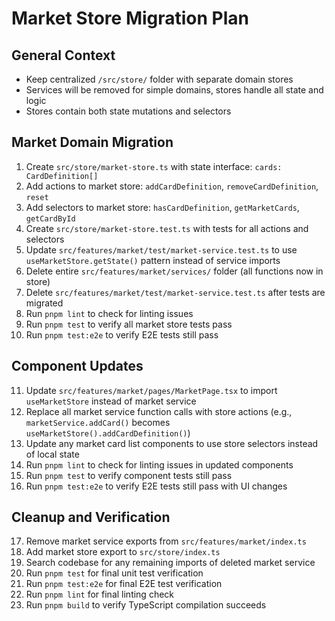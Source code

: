 # Market Store Migration Plan

## General Context
- Keep centralized `/src/store/` folder with separate domain stores
- Services will be removed for simple domains, stores handle all state and logic
- Stores contain both state mutations and selectors

## Market Domain Migration

1. Create `src/store/market-store.ts` with state interface: `cards: CardDefinition[]`
2. Add actions to market store: `addCardDefinition`, `removeCardDefinition`, `reset`
3. Add selectors to market store: `hasCardDefinition`, `getMarketCards`, `getCardById`
4. Create `src/store/market-store.test.ts` with tests for all actions and selectors
5. Update `src/features/market/test/market-service.test.ts` to use `useMarketStore.getState()` pattern instead of service imports
6. Delete entire `src/features/market/services/` folder (all functions now in store)
7. Delete `src/features/market/test/market-service.test.ts` after tests are migrated
8. Run `pnpm lint` to check for linting issues
9. Run `pnpm test` to verify all market store tests pass
10. Run `pnpm test:e2e` to verify E2E tests still pass

## Component Updates

11. Update `src/features/market/pages/MarketPage.tsx` to import `useMarketStore` instead of market service
12. Replace all market service function calls with store actions (e.g., `marketService.addCard()` becomes `useMarketStore().addCardDefinition()`)
13. Update any market card list components to use store selectors instead of local state
14. Run `pnpm lint` to check for linting issues in updated components
15. Run `pnpm test` to verify component tests still pass
16. Run `pnpm test:e2e` to verify E2E tests still pass with UI changes

## Cleanup and Verification

17. Remove market service exports from `src/features/market/index.ts`
18. Add market store export to `src/store/index.ts`
19. Search codebase for any remaining imports of deleted market service
20. Run `pnpm test` for final unit test verification
21. Run `pnpm test:e2e` for final E2E test verification
22. Run `pnpm lint` for final linting check
23. Run `pnpm build` to verify TypeScript compilation succeeds